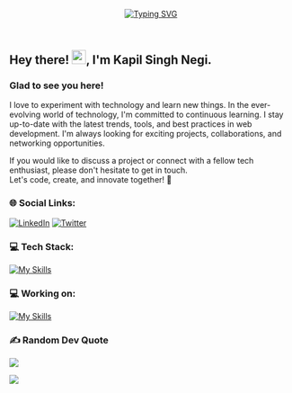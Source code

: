 <header>
  
[![Typing SVG](https://readme-typing-svg.demolab.com?font=Fira+Code&weight=900&size=32&duration=4000&pause=800&color=FDFDFD&vCenter=true&width=800&lines=Welcome+to+my+profile!;Let's+Connect!+%F0%9F%A4%9D)](https://git.io/typing-svg)
  
</header>

## Hey there! <img src="https://media.giphy.com/media/hvRJCLFzcasrR4ia7z/giphy.gif" width="25px">, I'm Kapil Singh Negi.
### Glad to see you here!  
I love to experiment with technology and learn new things. In the ever-evolving world of technology, I'm committed to continuous learning. I stay up-to-date with the latest trends, tools, and best practices in web development. I'm always looking for exciting projects, collaborations, and networking opportunities. 

If you would like to discuss a project or connect with a fellow tech enthusiast, please don't hesitate to get in touch.<br>
Let's code, create, and innovate together! 🌟
<br>

### 🌐 Social Links:
[![LinkedIn](https://img.shields.io/badge/LinkedIn-%230077B5.svg?logo=linkedin&logoColor=white&color=0A66C2)](https://linkedin.com/in/kapil-singh-negi/) 
[![Twitter](https://img.shields.io/badge/X-%231DA1F2.svg?logo=X&logoColor=black&color=white)](https://x.com/kapilsinghnegi_)


### 💻 Tech Stack:
[![My Skills](https://skillicons.dev/icons?i=js,html,css,react,vite,tailwind,bootstrap,nodejs,express,npm,webpack,babel,redux,jquery,vercel,git,github,postgres,mysql,mongodb,figma,vscode,sublime,cpp,py,pycharm,anaconda,&theme=dark)](https://github.com/kapilsinghnegi/)

### 💻 Working on:
[![My Skills](https://skillicons.dev/icons?i=nextjs,ts,threejs&theme=dark)](https://github.com/kapilsinghnegi/)

### ✍️ Random Dev Quote
![](https://quotes-github-readme.vercel.app/api?type=horizontal&theme=dark)

[![](https://visitcount.itsvg.in/api?id=kapilsinghnegi&icon=0&color=12)](https://visitcount.itsvg.in)
